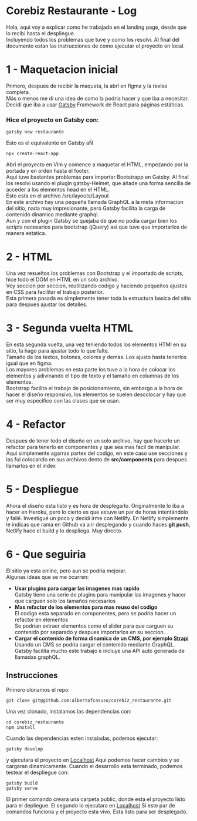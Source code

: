 # Corebiz Restaurante - Log

Hola, aqui voy a explicar como he trabajado en el landing page,
desde que lo recibi hasta el despliegue. <br/>
Incluyendo todos los problemas que tuve y como los resolvi.
Al final del documento estan las instrucciones de como ejecutar el proyecto en local.

# 1 - Maquetacion inicial

Primero, despues de recibir la maqueta, la abrí en figma y la revise completa.<br/>
Más o menos me di una idea de como la podria hacer y que iba a necesitar. <br/>
Decidí que iba a usar [Gatsby](https://www.gatsbyjs.org/) Framework de React para páginas estáticas.

### Hice el proyecto en Gatsby con:

```
gatsby new restaurante
```

Esto es el equivalente en Gatsby aÑ

```
npx create-react-app
```

Abri el proyecto en Vim y comence a maquetar el HTML, empezando por la portada y en orden hasta el footer. <br/>
Aqui tuve bastantes problemas para importar Bootstrapp en Gatsby. Al final los resolvi usando el plugin gatsby-Helmet, que añade
una forma sencilla de acceder a los elementos head en el HTML.<br/>
Esto esta en el archivo /src/layouts/Layout <br/>
En este archivo hay una pequeña llamada GraphQL a la meta informacion del sitio, nada muy impresionante, pero Gatsby facilita la carga de contenido dinamico mediante graphql. <br/>
Aun y con el plugin Gatsby se quejaba de que no podia cargar bien los scripts necesarios para bootstrap (jQuery) asi que tuve que importarlos de manera estatica.<br/>

# 2 - HTML

Una vez resueltos los problemas con Bootstrap y el importado de scripts, hice todo el DOM en HTML en un solo archivo. <br/>
Voy seccion por seccion, reutilizando codigo y haciendo pequeños ajustes en CSS para facilitar el trabajo posterior. <br/>
Esta primera pasada es simplemente tener toda la estructura basica del sitio para despues ajustar los detalles. <br/>

# 3 - Segunda vuelta HTML

En esta segunda vuelta, una vez teniendo todos los elementos HTMl en su sitio, la hago para ajustar todo lo que falte. <br/>
Tamaño de los textos, botones, colores y demas. Los ajusto hasta tenerlos igual que en figma. <br/>
Los mayores problemas en esta parte los tuve a la hora de colocar los elementos y adivinando el tipo de texto y el tamaño en columnas de los elementos.<br/>
Bootstrap facilita el trabajo de posicionamiento, sin embargo a la hora de hacer el diseño responsivo, los elementos se
suelen descolocar y hay que ser muy especifico con las clases que se usan.

# 4 - Refactor

Despues de tener todo el diseño en un solo archivo, hay que hacerle un refactor para tenerlo en componentes y que sea mas facil de manipular. <br/>
Aqui simplemente agarras partes del codigo, en este caso use secciones y las fui colocando en sus archivos dento de **src/components** para despues llamarlos en el index<br/>

# 5 - Despliegue
Ahora el diseño esta listo y es hora de desplegarlo.
Originalmente lo iba a hacer en Heroku, pero lo cierto es que estuve un par de horas intentándolo y fallé. Investigué un poco y decidí  irme con Netlify.
En Netlify simplemente le indicas que rama en Github va a ir desplegando y cuando haces **git push**, Netlify hace el build y lo despliega. Muy directo.

# 6 - Que seguiria

El sitio ya esta online, pero aun se podria mejorar. <br/>
Algunas ideas que se me ocurren:
* **Usar plugins para cargar las imagenes mas rapido**<br/>
Gatsby tiene una serie de plugins para manipular las imagenes y hacer que carguen solo los tamaños necesarios
* **Mas refactor de los elementos para mas reuso del codigo** <br/>
El codigo esta separado en componentes, pero se podria hacer un refactor en elementos <br/>
Se podrian extraer elementos como el slider para que carguen su contenido por separado y despues importarlos en su seccion.
* **Cargar el contenido de forma dinamica de un CMS, por ejemplo [Strapi](https://strapi.io/)** <br/>
Usando un CMS se podria cargar el contenido mediante GraphQL.
Gatsby facilita mucho este trabajo e incluye una API auto generada de llamadas graphQL.

## Instrucciones
Primero clonamos el repo:
```
git clone git@github.com:albertofcasuso/corebiz_restaurante.git
```

Una vez clonado, instalamos las dependencias con:
```
cd corebiz_restaurante
npm install
```

Cuando las dependencias esten instaladas, podemos ejecutar:
```
gatsby develop
```
y ejecutara el proyecto en [Localhost](http://localhost:8000)
Aqui podemos hacer cambios y se cargaran dinamicamente.
Cuando el desarrollo esta terminado, podemos testear el despliegue con:
```
gatsby build
gatsby serve
```
El primer comando creara una carpeta public, donde esta el proyecto listo para el depliegue.
El segundo lo ejecutara en [Localhost](http://localhost:9000)
Si este par de comandos funciona y el proyecto esta vivo. Esta listo para ser desplegado.
